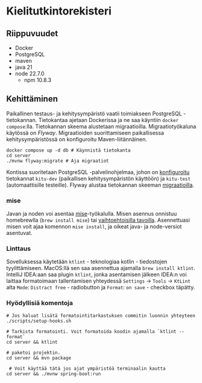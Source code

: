 # Kielitutkintorekisteri

## Riippuvuudet
- Docker
- PostgreSQL
- maven
- java 21
- node 22.7.0
  - npm 10.8.3 

## Kehittäminen
Paikallinen testaus- ja kehitysympäristö vaatii toimiakseen PostgreSQL -tietokannan. Tietokantaa ajetaan Dockerissa ja ne saa käyntiin `docker compose`:lla. Tietokannan skeema alustetaan migraatioilla. Migraatiotyökaluna käytössä on _Flyway_. Migraatioiden suorittamiseen paikallisessa kehitysympäristössä on konfiguroitu Maven-liitännäinen.

```shell
docker compose up -d db # Käynnistä tietokanta
cd server
./mvnw flyway:migrate # Aja migraatiot
```

Kontissa suoritetaan PostgreSQL -palvelinohjelmaa, johon on [konfiguroitu](scripts/postgres-docker/init-db.sql) tietokannat `kitu-dev` (paikallisen kehitysympäristön käyttöön) ja `kitu-test` (automaattisille testeille). Flyway alustaa tietokannan skeeman [migraatioilla](src/main/resources/db/migration).

### mise

Javan ja noden voi asentaa [mise](https://github.com/jdx/mise)-työkalulla. Misen asennus onnistuu homebrewlla (`brew install mise`) tai [vaihtoehtoisilla tavoilla](https://mise.jdx.dev/getting-started.html#_1-install-mise-cli).
Asennettuasi misen voit ajaa komennon `mise install`, ja oikeat java- ja node-versiot asentuvat.

### Linttaus

Sovelluksessa käytetään `ktlint` - teknologiaa kotlin - tiedostojen tyylittämiseen. MacOS:llä sen saa asennettua ajamalla `brew install ktlint`. IntelliJ IDEA:aan saa plugin `ktlint`, 
jonka asentamisen jälkeen IDEA:n voi laittaa formatoimaan tallentamisen yhteydessä `Settings` -> `Tools` -> `KtLint` alta `Mode`: `Distract free` - radiobutton ja `Format`: `on save` - checkbox täpätty. 

### Hyödyllisiä komentoja

```shell
# Jos haluat lisätä formatointitarkastuksen commitin luonnin yhteyteen
./scripts/setup-hooks.sh

# Tarkista formatointi. Voit formatoida koodin ajamalla `ktlint --format`
cd server && ktlint

# paketoi projektin.
cd server && mvn package

 # Voit käyttää tätä jos ajat ympäristöä terminaalin kautta
cd server && ./mvnw spring-boot:run
```
